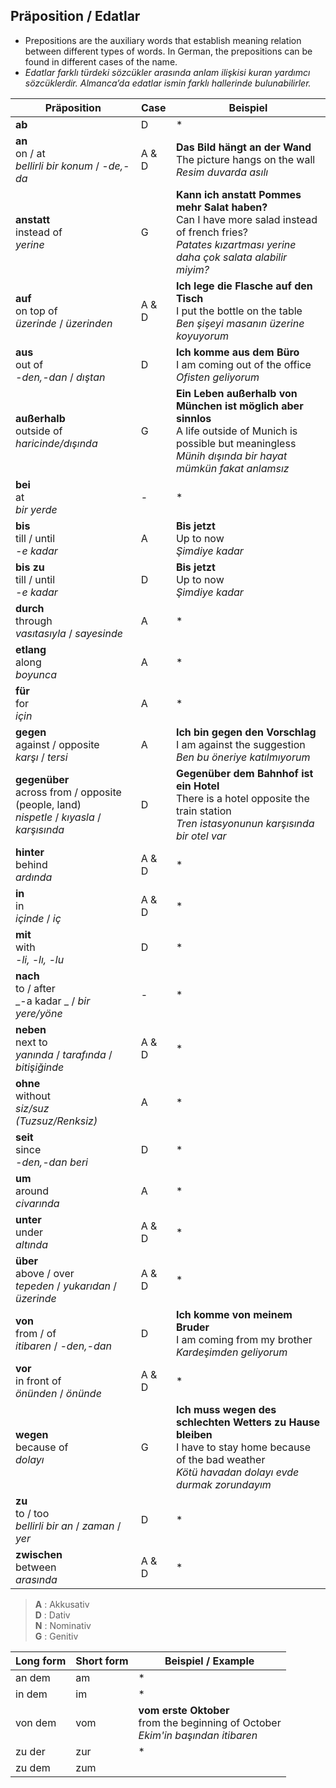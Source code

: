 ## Präposition / Edatlar

 - Prepositions are the auxiliary words that establish meaning relation between different types of words. In German, the prepositions can be found in different cases of the name.
 - _Edatlar farklı türdeki sözcükler arasında anlam ilişkisi kuran yardımcı sözcüklerdir. Almanca’da edatlar ismin farklı hallerinde bulunabilirler._

Präposition | Case | Beispiel
--- | --- | ---
**ab** | D | * | * | *
**an**<br>on / at<br>_bellirli bir konum_ / _-de,-da_ | A & D | **Das Bild hängt an der Wand**<br>The picture hangs on the wall<br>_Resim duvarda asılı_
**anstatt**<br>instead of<br>_yerine_ | G | **Kann ich anstatt Pommes mehr Salat haben?**<br>Can I have more salad instead of french fries?<br>_Patates kızartması yerine daha çok salata alabilir miyim?_
**auf**<br>on top of<br>_üzerinde_ / _üzerinden_ | A & D | **Ich lege die Flasche auf den Tisch**<br>I put the bottle on the table<br>_Ben şişeyi masanın üzerine koyuyorum_
**aus**<br>out of<br>_-den,-dan_ / _dıştan_ | D | **Ich komme aus dem Büro**<br>I am coming out of the office<br>_Ofisten geliyorum_
**außerhalb**<br>outside of<br>_haricinde/dışında_ | G | **Ein Leben außerhalb von München ist möglich aber sinnlos**<br>A life outside of Munich is possible but meaningless<br>_Münih dışında bir hayat mümkün fakat anlamsız_
**bei**<br>at<br>_bir yerde_ | - | *
**bis**<br>till / until<br>_-e kadar_ | A | **Bis jetzt**<br>Up to now<br>_Şimdiye kadar_
**bis zu**<br>till / until<br>_-e kadar_ | D | **Bis jetzt**<br>Up to now<br>_Şimdiye kadar_
**durch**<br>through<br>_vasıtasıyla_ / _sayesinde_  | A | *
**etlang**<br>along<br>_boyunca_ | A | *
**für**<br>for<br>_için_ | A | *
**gegen**<br>against / opposite<br>_karşı_ / _tersi_ | A | **Ich bin gegen den Vorschlag**<br>I am against the suggestion<br>_Ben bu öneriye katılmıyorum_
**gegenüber**<br>across from / opposite (people, land)<br>_nispetle_ / _kıyasla_ / _karşısında_ | D | **Gegenüber dem Bahnhof ist ein Hotel**<br>There is a hotel opposite the train station<br>_Tren istasyonunun karşısında bir otel var_
**hinter**<br>behind<br>_ardında_ | A & D |*
**in**<br>in<br>_içinde_ / _iç_ | A & D | *
**mit**<br>with<br>_-li, -lı, -lu_ | D |*
**nach**<br>to / after<br>_-a kadar _ / _bir yere/yöne_ | - | *
**neben**<br>next to<br>_yanında_ / _tarafında_ / _bitişiğinde_ | A & D| *
**ohne**<br>without<br>_siz/suz (Tuzsuz/Renksiz)_ | A | *
**seit**<br>since<br>_-den,-dan beri_ | D | *
**um**<br>around<br>_civarında_ | A | *
**unter**<br>under<br>_altında_ | A & D | *
**über**<br>above / over<br>_tepeden_ / _yukarıdan_ / _üzerinde_ | A & D | *
**von**<br>from / of<br> _itibaren_ / _-den,-dan_ | D | **Ich komme von meinem Bruder**<br>I am coming from my brother<br>_Kardeşimden geliyorum_
**vor**<br>in front of<br>_önünden_ / _önünde_ | A & D | *
**wegen**<br>because of<br>_dolayı_ | G | **Ich muss wegen des schlechten Wetters zu Hause bleiben**<br>I have to stay home because of the bad weather<br>_Kötü havadan dolayı evde durmak zorundayım_
**zu**<br>to / too<br>_bellirli bir an_ / _zaman_ / _yer_ | D | *
**zwischen**<br>between<br>_arasında_ | A & D | *

 > **A** : Akkusativ<br>
 > **D** : Dativ<br>
 > **N** : Nominativ<br>
 > **G** : Genitiv
 
 Long form | Short form | Beispiel / Example
 --- | --- | ---
 an dem | am | *
 in dem | im | *
 von dem | vom | **vom erste Oktober**<br>from the beginning of October<br>_Ekim'in başından itibaren_
 zu der | zur | *
 zu dem | zum
